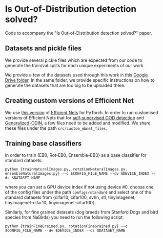 # Is Out-of-Distribution detection solved?

Code to accompany the "Is Out-of-Distribution detection solved?" paper. 

## Datasets and pickle files

We provide several pickle files which are expected from our code to generate the train/val splits for each unique experiments of our work.

We provide a few of the datasets used through this work in this [Google Drive folder](https://drive.google.com/drive/folders/1vX7cD33jI\_vsIgBw-05Mshju5HyK51Rm?usp=sharing). In the same folder, we provide specific instructions on how to generate the datasets that are too big to be uploaded there. 

## Creating custom versions of Efficient Net

We use [this version](https://github.com/lukemelas/EfficientNet-PyTorch) of [Efficient Nets](https://arxiv.org/abs/1905.11946) for PyTorch. In order to run customised versions of Efficient Nets that for [self-supervised OOD detection](https://arxiv.org/pdf/1906.12340.pdf) and [Generalized-ODIN](https://arxiv.org/abs/2002.11297), a few files need to be added and modified. We share these files under the path `src/custom_ebnet_files`.

## Training base classifiers

In order to train {EB0, Rot-EB0, Ensemble-EB0} as a base classifier for standard datasets:

```python {trainNaturalImages.py, rotationNaturalImages.py, ensembleNaturalImages.py} --c $CONFIG_FILE_NAME --dv $DEVICE_INDEX --ds $DATASET_NAME```

where you can set a GPU device index if not using device #0, choose one of the config files under the path `configs/standard` and select one of the standard datasets from {cifar10, cifar100, svhn, stl, tinyimagenet, tinyimagenet-cifar10, tinyimagenet-cifar100}. 

Similarly, for fine grained datasets (dog breeds from Stanford Dogs and bird species from NaBirds) you need to run the following script:

```python {trainFineGrained.py, rotationFineGrained.py} --c $CONFIG_FILE_NAME --dv $DEVICE_INDEX --ds $DATASET_NAME```
